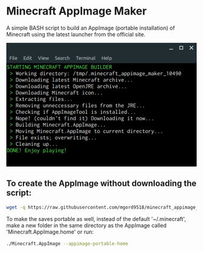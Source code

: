 # Minecraft AppImage Maker
A simple BASH script to build an AppImage (portable installation) of Minecraft using the latest launcher from the official site.

![example](preview.png)

## To create the AppImage without downloading the script:
```bash
wget -q https://raw.githubusercontent.com/mgord9518/minecraft_appimage_maker/main/minecraft-appimage-maker.bash -O-|bash
```
To make the saves portable as well, instead of the default '~/.minecraft', make a new folder in the same directory as the AppImage called 'Minecraft.AppImage.home' or run:
```bash
./Minecraft.AppImage --appimage-portable-home
```
